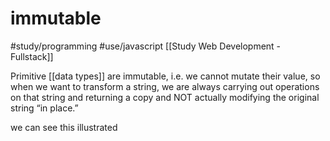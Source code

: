 # immutable
#study/programming
#use/javascript
[[Study Web Development - Fullstack]]

Primitive [[data types]] are immutable, i.e. we cannot mutate their value, so when we want to transform a string, we are always carrying out operations on that string and returning a copy and NOT actually modifying the original string “in place.”

we can see this illustrated